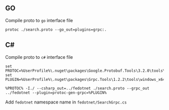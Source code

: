## GO

Compile proto to `go` interface file

```
protoc ./search.proto --go_out=plugins=grpc:.
```

## C#

Compile proto to `c#` interface file

```
set PROTOC=%UserProfile%\.nuget\packages\Google.Protobuf.Tools\3.2.0\tools\windows_x64\protoc.exe
set PLUGIN=%UserProfile%\.nuget\packages\Grpc.Tools\1.2.2\tools\windows_x64\grpc_csharp_plugin.exe

%PROTOC% -I./ --csharp_out=../fedotnet ./search.proto --grpc_out ../fedotnet --plugin=protoc-gen-grpc=%PLUGIN% 
```

Add `fedotnet` namespace name in `fedotnet/SearchGrpc.cs`
